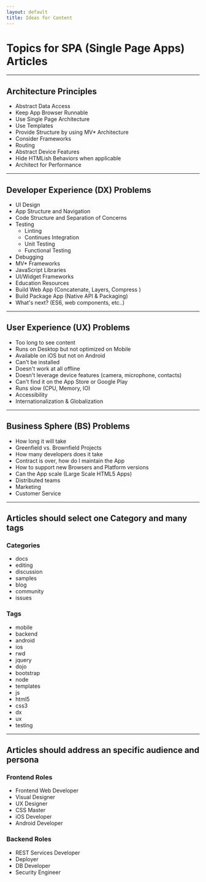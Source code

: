 ```yaml
---
layout: default
title: Ideas for Content
---
```


# Topics for SPA (Single Page Apps) Articles
---
## Architecture Principles
- Abstract Data Access
- Keep App Browser Runnable
- Use Single Page Architecture
- Use Templates
- Provide Structure by using MV* Architecture
- Consider Frameworks
- Routing
- Abstract Device Features
- Hide HTMLish Behaviors when applicable
- Architect for Performance

---
## Developer Experience (DX) Problems
- UI Design
- App Structure and Navigation
- Code Structure and Separation of Concerns
- Testing
    - Linting
    - Continues Integration
    - Unit Testing
    - Functional Testing
- Debugging
- MV* Frameworks
- JavaScript Libraries
- UI/Widget Frameworks
- Education Resources
- Build Web App (Concatenate, Layers, Compress )
- Build Package App (Native API & Packaging)
- What's next? (ES6, web components, etc..)

---
## User Experience (UX) Problems
- Too long to see content
- Runs on Desktop but not optimized on Mobile
- Available on iOS but not on Android
- Can't be installed
- Doesn't work at all offline
- Doesn't leverage device features (camera, microphone, contacts)
- Can't find it on the App Store or Google Play
- Runs slow (CPU, Memory, IO)
- Accessibility
- Internationalization & Globalization

---
## Business Sphere (BS) Problems
- How long it will take
- Greenfield vs. Brownfield Projects
- How many developers does it take
- Contract is over, how do I maintain the App
- How to support new Browsers and Platform versions
- Can the App scale (Large Scale HTML5 Apps)
- Distributed teams
- Marketing
- Customer Service

---
## Articles should select one Category and many tags
### Categories
- docs
- editing
- discussion
- samples
- blog
- community
- issues

### Tags
- mobile
- backend
- android
- ios
- rwd
- jquery
- dojo
- bootstrap
- node
- templates
- js
- html5
- css3
- dx
- ux
- testing

---
## Articles should address an specific audience and persona

### Frontend Roles
- Frontend Web Developer
- Visual Designer
- UX Designer
- CSS Master
- iOS Developer
- Android Developer

### Backend Roles
- REST Services Developer
- Deployer
- DB Developer
- Security Engineer